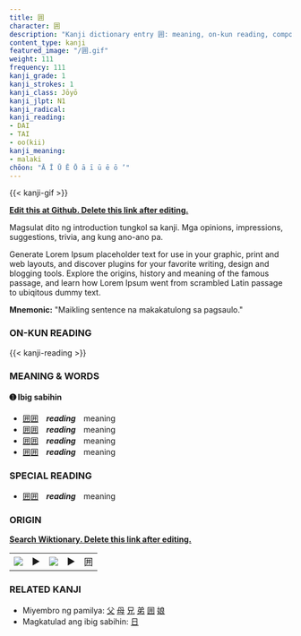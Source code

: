 ```yaml
---
title: 囲
character: 囲
description: "Kanji dictionary entry 囲: meaning, on-kun reading, compounds, origin, related kanji"
content_type: kanji
featured_image: "/囲.gif"
weight: 111
frequency: 111
kanji_grade: 1
kanji_strokes: 1
kanji_class: Jōyō
kanji_jlpt: N1
kanji_radical: 
kanji_reading: 
- DAI
- TAI
- oo(kii)
kanji_meaning:
- malaki
chōon: "Ā Ī Ū Ē Ō ā ī ū ē ō ’"
---
```

[//]: # (Don't edit the line below. Kanji animated GIF code is automatically generated.)
{{< kanji-gif >}}

[//]: # (Edit below this line.)

**[Edit this at Github. Delete this link after editing.](https://github.com/tim0g/tim/tree/main/content/kanji/囲/index.md)**

Magsulat dito ng introduction tungkol sa kanji. Mga opinions, impressions, suggestions, trivia, ang kung ano-ano pa.

Generate Lorem Ipsum placeholder text for use in your graphic, print and web layouts, and discover plugins for your favorite writing, design and blogging tools. Explore the origins, history and meaning of the famous passage, and learn how Lorem Ipsum went from scrambled Latin passage to ubiqitous dummy text.
 
**Mnemonic:** "Maikling sentence na makakatulong sa pagsaulo."

### ON-KUN READING

[//]: # (Don't edit the line below. ON-KUN READING code is automatically generated.)
{{< kanji-reading >}}

### MEANING & WORDS

#### ➊ **Ibig sabihin**
  - [囲](../囲)[囲](../囲)　***reading***　meaning
  - [囲](../囲)[囲](../囲)　***reading***　meaning
  - [囲](../囲)[囲](../囲)　***reading***　meaning
  - [囲](../囲)[囲](../囲)　***reading***　meaning

### SPECIAL READING
  - [囲](../囲)[囲](../囲)　***reading***　meaning

### ORIGIN

**[Search Wiktionary. Delete this link after editing.](https://wiktionary.org/wiki/囲)**
<table class="kanji-table"><tr><td>
<img src="60px-囲-bronze.svg.png">
</td><td>▶</td><td>
<img src="60px-囲-oracle.svg.png">
</td><td>▶</td>
<td class="kanji-origin">囲</td>
</tr></table>

### RELATED KANJI
- Miyembro ng pamilya: [父](../父) [母](../母) [兄](../兄) [弟](../弟) [囲](../囲) [娘](../娘)
- Magkatulad ang ibig sabihin: [日](../日)

